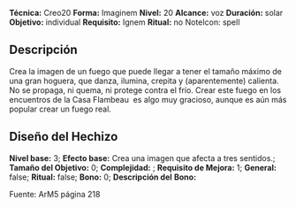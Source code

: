 
**Técnica:** Creo20
**Forma:** Imaginem
**Nivel:** 20
**Alcance:** voz
**Duración:** solar
**Objetivo:** individual
**Requisito:** Ignem
**Ritual:** no
NoteIcon: spell




## Descripción 
<p>Crea la imagen de un fuego que puede llegar a tener el tamaño máximo de una gran hoguera, que danza, ilumina, crepita y (aparentemente) calienta. No se propaga, ni quema, ni protege contra el frío. Crear este fuego en los encuentros de la Casa Flambeau  es algo muy gracioso, aunque es aún más popular crear un fuego real.</p>

## Diseño del Hechizo 

**Nivel base:** 3; **Efecto base:** Crea una imagen que afecta a tres sentidos.;  **Tamaño del **Objetivo:**** 0; **Complejidad:** ; **Requisito de Mejora:** 1; **General:** false; **Ritual:** false; **Bono:** 0; **Descripción del** **Bono:** 

Fuente: ArM5 página 218